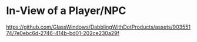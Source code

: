 # In-View of a Player/NPC


https://github.com/GIassWindows/DabblingWithDotProducts/assets/90355174/7e0ebc6d-2746-414b-bd01-202ce230a29f

